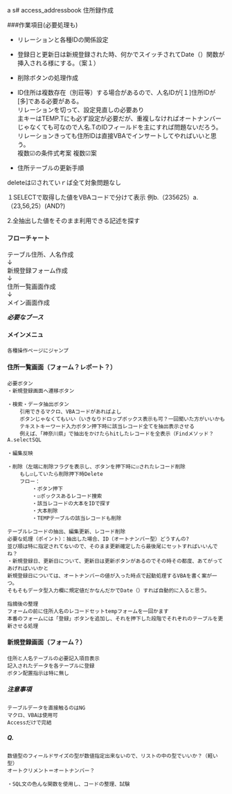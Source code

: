 a s# access_addressbook
住所録作成  

###作業項目(必要処理も)
* リレーションと各種IDの関係設定  
* 登録日と更新日は新規登録された時、何かでスイッチされてDate（）関数が挿入される様にする。（案１）   
* 削除ボタンの処理作成

* ID住所は複数存在（別荘等）する場合があるので、人名IDが[１]住所IDが[多]である必要がある。  
	リレーションを切って、設定見直しの必要あり  
	主キーはTEMP.Tにも必ず設定が必要だが、重複しなければオートナンバーじゃなくても可なので人名.TのIDフィールドを主にすれば問題ないだろう。  
	リレーションきっても住所IDは直接VBAでインサートしてやればいいと思う。  
	複数☑の条件式考案
	複数☑案
* 住所テーブルの更新手順
	

deleteは☑されていｒば全て対象問題なし

１SELECTで取得した値をVBAコードで分けて表示
例b.（235625）a.（23,56,25）(AND?)

2.全抽出した値をそのまま利用できる記述を探す

#### フローチャート
テーブル住所、人名作成  
↓  
新規登録フォーム作成  
↓  
住所一覧画面作成  
↓  
メイン画面作成  

***必要なブース***  
#### メインメニュ  
	各種操作ページにジャンプ  
#### 住所一覧画面（フォーム？レポート？）  
	必要ボタン
	・新規登録画面へ遷移ボタン

	・検索・データ抽出ボタン
		引用できるマクロ、VBAコードがあればよし
		ボタンじゃなくてもいい（いきなりドロップボックス表示も可？一回聞いた方がいいかも
		テキストキーワード入力ボタン押下時に該当レコード全てを抽出表示させる
		例えば、「神奈川県」で抽出をかけたらhitしたレコードを全表示（Findメソッド？A.selectSQL

	・編集反映

	・削除（左端に削除フラグを表示し、ボタンを押下時に☑されたレコード削除
		もし☑していたら削除押下時Delete
		フロー：
			・ボタン押下
			・☑ボックスあるレコード捜索
			・該当レコードの大本をIDで探す
			・大本削除
			・TEMPテーブルの該当レコードも削除

	テーブルレコードの抽出、編集更新、レコード削除  
	必要な処理（ポイント）：抽出した場合、ID（オートナンバー型）どうすんの?
	並び順は特に指定されてないので、そのまま更新確定したら最後尾にセットすればいいんでね？
	・新規登録日、更新日について、更新日は更新ボタンがあるのでその時その都度、あてがってあげればいいかと
	新規登録日については、オートナンバーの値が入った時点で起動処理するVBAを書く案が一つ。
	そもそもデータ型入力欄に規定値だかなんだかでDate（）すれば自動的に入ると思う。

	指摘後の整理
	フォームの前に住所人名のレコードセットtempフォームを一回かます
	本番のフォームには「登録」ボタンを追加し、それを押下した段階でそれぞれのテーブルを更新させる処理
#### 新規登録画面（フォーム？）  
	住所と人名テーブルの必要記入項目表示
	記入されたデータを各テーブルに登録
	ボタン配置指示は特に無し  

##### 注意事項　　  
	テーブルデータを直接触るのはNG  
	マクロ、VBAは使用可  
	Accessだけで完結

##### Q.
	数値型のフィールドサイズの型が数値指定出来ないので、リストの中の型でいいか？（軽い型）
	オートクリメント＝オートナンバー？

	・SQL文の色んな関数を使用し、コードの整理、試験
